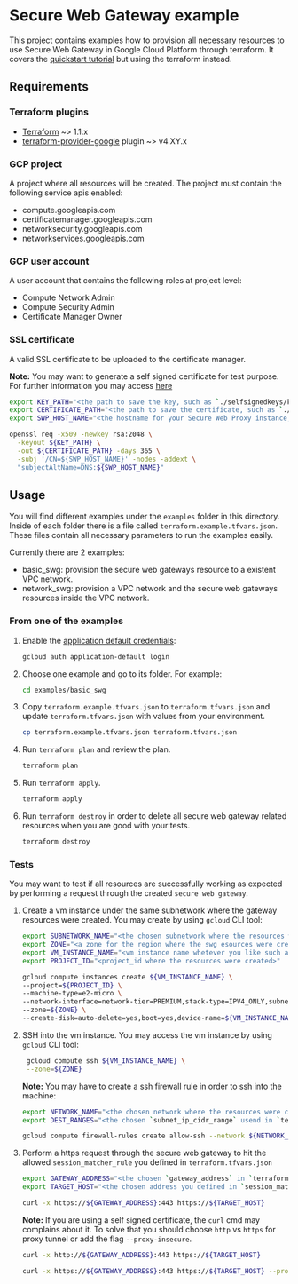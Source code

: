 # Secure Web Gateway example

This project contains examples how to provision all necessary resources to use Secure Web Gateway in Google Cloud Platform through terraform. It covers the [quickstart tutorial](https://cloud.google.com/secure-web-proxy/docs/quickstart#create-secure-web-proxy-policy) but using the terraform instead.

## Requirements

### Terraform plugins

- [Terraform](https://www.terraform.io/downloads.html) ~> 1.1.x
- [terraform-provider-google](https://github.com/terraform-providers/terraform-provider-google) plugin ~> v4.XY.x <!-- TODO(felipegc) update the version once the last resource is launched -->

### GCP project

A project where all resources will be created. The project must contain the following service apis enabled:

- compute.googleapis.com
- certificatemanager.googleapis.com
- networksecurity.googleapis.com
- networkservices.googleapis.com

### GCP user account

A user account that contains the following roles at project level:

- Compute Network Admin
- Compute Security Admin
- Certificate Manager Owner

### SSL certificate

A valid SSL certificate to be uploaded to the certificate manager. 

__Note:__ You may want to generate a self signed certificate for test purpose. For further information you may access [here](https://cloud.google.com/load-balancing/docs/ssl-certificates/self-managed-certs#use_a_self-signed_certificate)

```bash
export KEY_PATH="<the path to save the key, such as `./selfsignedkeys/key.pem`>"
export CERTIFICATE_PATH="<the path to save the certificate, such as `./selfsignedkeys/cert.pem`>"
export SWP_HOST_NAME="<the hostname for your Secure Web Proxy instance, such as `myswp.example.com`>"
```

```bash
openssl req -x509 -newkey rsa:2048 \
  -keyout ${KEY_PATH} \
  -out ${CERTIFICATE_PATH} -days 365 \
  -subj '/CN=${SWP_HOST_NAME}' -nodes -addext \
  "subjectAltName=DNS:${SWP_HOST_NAME}"
```

## Usage

You will find different examples under the `examples` folder in this directory.
Inside of each folder there is a file called `terraform.example.tfvars.json`. These files contain all necessary parameters to run the examples easily.

Currently there are 2 examples:

- basic_swg: provision the secure web gateways resource to a existent VPC network.
- network_swg: provision a VPC network and the secure web gateways resources inside the VPC network.

### From one of the examples

1. Enable the [application default credentials](https://cloud.google.com/docs/authentication/provide-credentials-adc):

    ```bash
    gcloud auth application-default login
    ```

1. Choose one example and go to its folder. For example:

    ```bash
    cd examples/basic_swg
    ```

1. Copy `terraform.example.tfvars.json` to `terraform.tfvars.json` and update `terraform.tfvars.json` with values from your environment.

    ```bash
    cp terraform.example.tfvars.json terraform.tfvars.json
    ```

1. Run `terraform plan` and review the plan.

    ```bash
    terraform plan
    ```

1. Run `terraform apply`.

    ```bash
    terraform apply
    ```

1. Run `terraform destroy` in order to delete all secure web gateway related resources when you are good with your tests.

    ```bash
    terraform destroy
    ```

### Tests

You may want to test if all resources are successfully working as expected by performing a request through the created `secure web gateway`.

1. Create a vm instance under the same subnetwork where the gateway resources were created. You may create by using `gcloud` CLI tool:
   
    ```bash
    export SUBNETWORK_NAME="<the chosen subnetwork where the resources were created `default`>"
    export ZONE="<a zone for the region where the swg esources were created such as `us-central1-a`>"
    export VM_INSTANCE_NAME="<vm instance name whetever you like such as `swg-test-vm`>"
    export PROJECT_ID="<project_id where the resources were created>"
    ```

    ```bash
    gcloud compute instances create ${VM_INSTANCE_NAME} \
    --project=${PROJECT_ID} \
    --machine-type=e2-micro \
    --network-interface=network-tier=PREMIUM,stack-type=IPV4_ONLY,subnet=${SUBNETWORK_NAME} \
    --zone=${ZONE} \
    --create-disk=auto-delete=yes,boot=yes,device-name=${VM_INSTANCE_NAME},image=projects/ubuntu-os-cloud/global/images/ubuntu-2304-lunar-amd64-v20230502,mode=rw,size=10,type=projects/${PROJECT_ID}/zones/${ZONE}/diskTypes/pd-balanced

    ```

1. SSH into the vm instance. You may access the vm instance by using `gcloud` CLI tool:
   
   ```bash
    gcloud compute ssh ${VM_INSTANCE_NAME} \
    --zone=${ZONE}
   ```

    __Note:__ You may have to create a ssh firewall rule in order to ssh into the machine:

    ```bash
    export NETWORK_NAME="<the chosen network where the resources were created such as `default`>"
    export DEST_RANGES="<the chosen `subnet_ip_cidr_range` usend in `terraform.tfvars.json` such as `10.128.0.0/20`"
    ```

    ```bash
    gcloud compute firewall-rules create allow-ssh --network ${NETWORK_NAME} --direction ingress --action=ALLOW --rules=tcp:22 --rules all --destination-ranges ${DEST_RANGES} --project=${PROJECT_ID}
    ```

1. Perform a https request through the secure web gateway to hit the allowed `session_matcher_rule` you defined in `terraform.tfvars.json`
    
    ```bash
    export GATEWAY_ADDRESS="<the chosen `gateway_address` in `terraform.tfvars.json`>"
    export TARGET_HOST="<the chosen address you defined in `session_matcher_rule` in `terraform.tfvars.json` such as `example.com`>"
    ```

    ```bash
    curl -x https://${GATEWAY_ADDRESS}:443 https://${TARGET_HOST}
    ```

    __Note:__ If you are using a self signed certificate, the `curl` cmd may complains about it. To solve that you should choose `http` vs `https` for proxy tunnel or add the flag `--proxy-insecure`.

    ```bash
    curl -x http://${GATEWAY_ADDRESS}:443 https://${TARGET_HOST}
    ```

    ```bash
    curl -x https://${GATEWAY_ADDRESS}:443 https://${TARGET_HOST} --proxy-insecure
    ```
